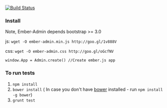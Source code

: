 [![Build Status](https://travis-ci.org/ember-admin/ember-admin.js.png)](https://travis-ci.org/ember-admin/ember-admin.js)

### Install
Note, Ember-Admin depends bootstrap >= 3.0

js: 
`wget -O ember-admin.min.js http://goo.gl/1v888V` 

css:
`wget -O ember-admin.css http://goo.gl/oGcfNV` 

```
window.App = Admin.create() //Create ember.js app
```

### To run tests
1. `npm install`
2. `bower install` ( In case you don't have [bower](https://twitter.com/bower) installed - run `npm install -g bower`)
3. `grunt test`

